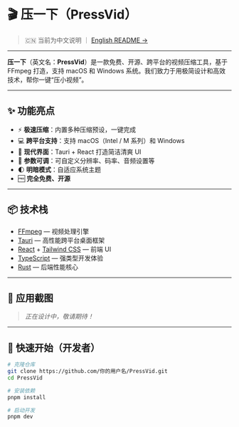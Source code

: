 # 🎬 压一下（PressVid）

> 🇨🇳 当前为中文说明 ｜ [English README →](./README.en.md)

---

**压一下**（英文名：**PressVid**）是一款免费、开源、跨平台的视频压缩工具，基于 FFmpeg 打造，支持 macOS 和 Windows 系统。我们致力于用极简设计和高效技术，帮你一键“压小视频”。

---

## ✨ 功能亮点

- ⚡ **极速压缩**：内置多种压缩预设，一键完成
- 💻 **跨平台支持**：支持 macOS（Intel / M 系列）和 Windows
- 🎨 **现代界面**：Tauri + React 打造简洁清爽 UI
- 🔧 **参数可调**：可自定义分辨率、码率、音频设置等
- 🌓 **明暗模式**：自适应系统主题
- 🆓 **完全免费、开源**

---

## 📦 技术栈

- [FFmpeg](https://ffmpeg.org/) — 视频处理引擎
- [Tauri](https://tauri.app/) — 高性能跨平台桌面框架
- [React](https://reactjs.org/) + [Tailwind CSS](https://tailwindcss.com/) — 前端 UI
- [TypeScript](https://www.typescriptlang.org/) — 强类型开发体验
- [Rust](https://www.rust-lang.org/) — 后端性能核心

---

## 📸 应用截图

> _正在设计中，敬请期待！_

---

## 🚀 快速开始（开发者）

```bash
# 克隆仓库
git clone https://github.com/你的用户名/PressVid.git
cd PressVid

# 安装依赖
pnpm install

# 启动开发
pnpm dev
